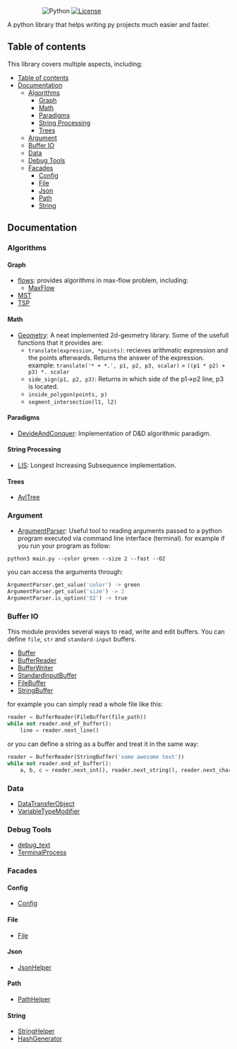 &nbsp;&nbsp;&nbsp;&nbsp;&nbsp;&nbsp;&nbsp;&nbsp;&nbsp;&nbsp;&nbsp;&nbsp;&nbsp;&nbsp;&nbsp;&nbsp;&nbsp;&nbsp;&nbsp;
![Python](https://img.shields.io/badge/Python-3.6%2B-blue)
[![License](https://img.shields.io/badge/license-MIT-green.svg)](https://opensource.org/licenses/MIT)

A python library that helps writing py projects much easier and faster.


## Table of contents
This library covers multiple aspects, including:

- [Table of contents](#table-of-contents)
- [Documentation](#documentation)
  - [Algorithms](#algorithms)
    - [Graph](#graph)
    - [Math](#math)
    - [Paradigms](#paradigms)
    - [String Processing](#string-processing)
    - [Trees](#trees)
  - [Argument](#argument)
  - [Buffer IO](#buffer-io)
  - [Data](#data)
  - [Debug Tools](#debug-tools)
  - [Facades](#facades)
    - [Config](#config)
    - [File](#file)
    - [Json](#json)
    - [Path](#path)
    - [String](#string)


## Documentation
### Algorithms
#### Graph
- [flows](algorithms/graph/flows): provides algorithms in max-flow problem, including:
    - [MaxFlow](algorithms/graph/flows/maxflow.py)
- [MST](algorithms/graph/mst.py)
- [TSP](algorithms/graph/tsp.py)
#### Math
- [Geometry](algorithms/graph/tsp.py): A neat implemented 2d-geometry library. Some of the usefull functions that it provides are:
    - `translate(expression, *points)`: recieves arithmatic expression and the points afterwards. Returns the answer of the expression. example:
    `translate('* + *.', p1, p2, p3, scalar)` = `((p1 * p2) + p3) *. scalar`
    - `side_sign(p1, p2, p3)`: Returns in which side of the p1->p2 line, p3 is located.
    - `inside_polygon(points, p)`
    - `segment_intersection(l1, l2)`
#### Paradigms
- [DevideAndConquer](algorithms/graph/tsp.py): Implementation of D&D algorithmic paradigm.
#### String Processing
- [LIS](algorithms/graph/tsp.py): Longest Increasing Subsequence implementation.
#### Trees
- [AvlTree](algorithms/graph/tsp.py)

### Argument
- [ArgumentParser](algorithms/graph/tsp.py):
Useful tool to reading arguments passed to a python program executed via command line interface (terminal). 
for example if you run your program as follow:

```terminal
python3 main.py --color green --size 2 --fast --O2
```
you can access the arguments through: 
```python
ArgumentParser.get_value('color') -> green
ArgumentParser.get_value('size') -> 2
ArgumentParser.is_option('O2') -> true
```

### Buffer IO
This module provides several ways to read, write and edit buffers. You can define `file`, `str` and `standard-input` buffers.
- [Buffer](algorithms/graph/tsp.py)
- [BufferReader](algorithms/graph/tsp.py)
- [BufferWriter](algorithms/graph/tsp.py)
- [StandardInputBuffer](algorithms/graph/tsp.py)
- [FileBuffer](algorithms/graph/tsp.py)
- [StringBuffer](algorithms/graph/tsp.py)

for example you can simply read a whole file like this:

```python
reader = BufferReader(FileBuffer(file_path))
while not reader.end_of_buffer():
    line = reader.next_line()
```

or you can define a string as a buffer and treat it in the same way:
```python
reader = BufferReader(StringBuffer('some awesome text'))
while not reader.end_of_buffer():
    a, b, c = reader.next_int(), reader.next_string(), reader.next_char()
```
### Data
- [DataTransferObject](algorithms/graph/tsp.py)
- [VariableTypeModifier](algorithms/graph/tsp.py)

### Debug Tools
- [debug_text](algorithms/graph/tsp.py)
- [TerminalProcess](algorithms/graph/tsp.py)

### Facades
#### Config
- [Config](algorithms/graph/tsp.py)
#### File
- [File](algorithms/graph/tsp.py)
#### Json
- [JsonHelper](algorithms/graph/tsp.py)
#### Path
- [PathHelper](algorithms/graph/tsp.py)
#### String
- [StringHelper](algorithms/graph/tsp.py)
- [HashGenerator](algorithms/graph/tsp.py)

